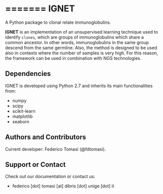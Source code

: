 =======
IGNET
=======
A Python package to clonal relate immunoglobulins.

**IGNET** is an implementation of an unsupervised learning technique
used to identify `clones`, which are groups of immunoglobulins which share
a common ancestor. In other words, immunoglobulins in the same group descend
from the same germline.
Also, the method is designed to be used also in contexts where
the number of samples is very high. For this reason, the framework can be used
in combination with NGS technologies.

## Dependencies
IGNET is developed using Python 2.7 and inherits its main functionalities from:

* numpy
* scipy
* scikit-learn
* matplotlib
* seaborn

## Authors and Contributors
Current developer: Federico Tomasi (@fdtomasi).

## Support or Contact
Check out our documentation or contact us:

* federico [dot] tomasi [at] dibris [dot] unige [dot] it
